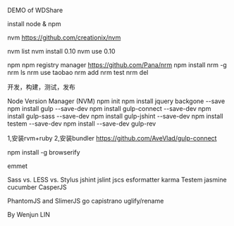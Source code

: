 DEMO of WDShare

install node & npm

nvm
https://github.com/creationix/nvm

nvm list
nvm install 0.10
nvm use 0.10

npm npm registry manager
https://github.com/Pana/nrm
npm install nrm -g
nrm ls
nrm use taobao
nrm add
nrm test
nrm del

开发，构建，测试，发布


Node Version Manager (NVM)
npm init
npm install jquery backgone --save
npm install gulp --save-dev
npm install gulp-connect --save-dev
npm install gulp-sass --save-dev
npm install gulp-jshint --save-dev
npm install testem --save-dev
npm install --save-dev gulp-rev


1,安装rvm+ruby
2,安装bundler
https://github.com/AveVlad/gulp-connect


npm install -g browserify

emmet



Sass vs. LESS vs. Stylus
jshint jslint jscs esformatter
karma Testem
jasmine
cucumber CasperJS

PhantomJS and SlimerJS 
go
capistrano
uglify/rename

By Wenjun LIN
